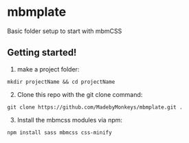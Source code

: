 # mbmplate
Basic folder setup to start with mbmCSS


## Getting started!

1. make a project folder:
```
mkdir projectName && cd projectName
```

2. Clone this repo with the git clone command:
```
git clone https://github.com/MadebyMonkeys/mbmplate.git .
```

3. Install the mbmcss modules via npm:

```
npm install sass mbmcss css-minify
```
